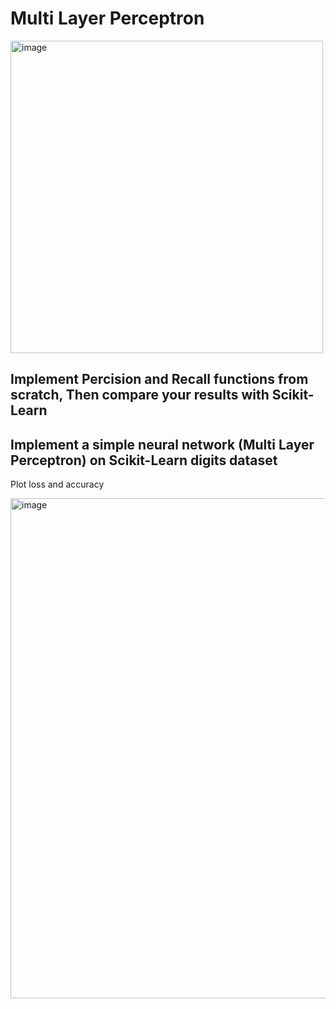 # Multi Layer Perceptron

<img src="https://github.com/MSaberian/PyLearnMachineLearning/assets/43343453/9720caf9-68b9-4195-b9b4-027784d7f70d" alt="image" width="500"/>

## Implement Percision and Recall functions from scratch, Then compare your results with Scikit-Learn

## Implement a simple neural network (Multi Layer Perceptron) on Scikit-Learn digits dataset
Plot loss and accuracy

<img src="https://github.com/MSaberian/PyLearnMachineLearning/assets/43343453/919f2aa8-b8df-4bad-973f-93b84f5f2607" alt="image" width="800"/>
